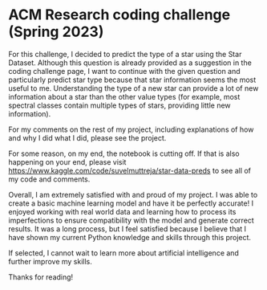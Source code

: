 # ACM Research coding challenge (Spring 2023)

For this challenge, I decided to predict the type of a star using the Star Dataset. Although this question is already provided as a suggestion in the coding challenge page, I want to continue with the given question and particularly predict star type because that star information seems the most useful to me. Understanding the type of a new star can provide a lot of new information about a star than the other value types (for example, most spectral classes contain multiple types of stars, providing little new information). 

For my comments on the rest of my project, including explanations of how and why I did what I did, please see the project. 

For some reason, on my end, the notebook is cutting off. If that is also happening on your end, please visit https://www.kaggle.com/code/suvelmuttreja/star-data-preds to see all of my code and comments. 

Overall, I am extremely satisfied with and proud of my project. I was able to create a basic machine learning model and have it be perfectly accurate! I enjoyed working with real world data and learning how to process its imperfections to ensure compatibility with the model and generate correct results. It was a long process, but I feel satisfied because I believe that I have shown my current Python knowledge and skills through this project. 

If selected, I cannot wait to learn more about artificial intelligence and further improve my skills.

Thanks for reading!
